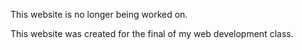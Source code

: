 This website is no longer being worked on.

This website was created for the final of my web development class.